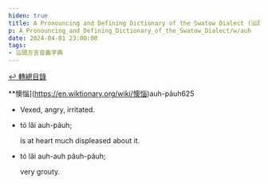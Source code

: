 ```yaml
---
hiden: true
title: A Pronouncing and Defining Dictionary of the Swatow Dialect (汕頭方言音義字典) / auh
p: A_Pronouncing_and_Defining_Dictionary_of_the_Swatow_Dialect/w/auh
date: 2024-04-01 23:00:00
tags: 
- 汕頭方言音義字典
---
```


[↩️ 轉總目錄](/A_Pronouncing_and_Defining_Dictionary_of_the_Swatow_Dialect)


**懊惱](https://en.wiktionary.org/wiki/懊惱)auh-pâuh625
- Vexed, angry, irritated.

- tó lăi auh-pâuh;

  is at heart much displeased about it.

- tó lăi auh-auh pâuh-pâuh;

  very grouty.